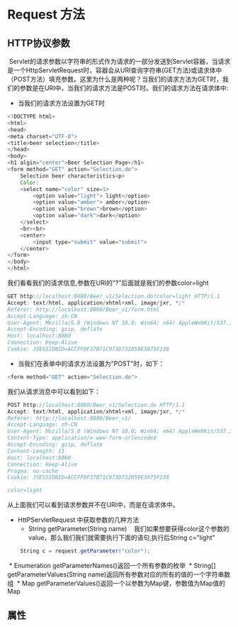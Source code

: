 # Request 方法
## HTTP协议参数
  Servlet的请求参数以字符串的形式作为请求的一部分发送到Servlet容器，当请求是一个HttpServletRequest时，容器会从URI查询字符串(GET方法)或请求体中（POST方法）填充参数。这里为什么是两种呢？当我们的请求方法为GET时，我们的参数是在URI中，当我们的请求方法是POST时。我们的请求方法在请求体中:
* 当我们的请求方法设置为GET时
```Java
<!DOCTYPE html>
<html>
<head>
<meta charset="UTF-8">
<title>beer selection</title>
</head>
<body>
<h1 algin="center">Beer Selection Page</h1>
<form method="GET" action="Selection.do">
	Selection beer characteristics<p>
	Color:
	<select name="color" size=1>
		<option value="light"> light</option>
		<option value="amber"> amber</option>
		<option value="brown">brown</option>
		<option value="dark">dark</option>
	</select>
	<br><br>
	<center>
		<input type="submit" value="submit">
	</center>
</form>
</body>
</html>
```
我们看看我们的请求信息,参数在URI的"?"后面就是我们的参数color=light
```Java
GET http://localhost:8080/Beer_v1/Selection.do?color=light HTTP/1.1
Accept: text/html, application/xhtml+xml, image/jxr, */*
Referer: http://localhost:8080/Beer_v1/form.html
Accept-Language: zh-CN
User-Agent: Mozilla/5.0 (Windows NT 10.0; Win64; x64) AppleWebKit/537.36 (KHTML, like Gecko) Chrome/58.0.3029.110 Safari/537.36 Edge/16.16299
Accept-Encoding: gzip, deflate
Host: localhost:8080
Connection: Keep-Alive
Cookie: JSESSIONID=ACCFF0F37B71C973D732059E3075F238
```
* 当我们在表单中的请求方法设置为"POST"时，如下：
```Java
<form method="GET" action="Selection.do">
```
我们从请求消息中可以看到如下：
```Java
POST http://localhost:8080/Beer_v1/Selection.do HTTP/1.1
Accept: text/html, application/xhtml+xml, image/jxr, */*
Referer: http://localhost:8080/Beer_v1/
Accept-Language: zh-CN
User-Agent: Mozilla/5.0 (Windows NT 10.0; Win64; x64) AppleWebKit/537.36 (KHTML, like Gecko) Chrome/58.0.3029.110 Safari/537.36 Edge/16.16299
Content-Type: application/x-www-form-urlencoded
Accept-Encoding: gzip, deflate
Content-Length: 11
Host: localhost:8080
Connection: Keep-Alive
Pragma: no-cache
Cookie: JSESSIONID=ACCFF0F37B71C973D732059E3075F238

color=light
```
从上面我们可以看到请求参数并不在URI中，而是在请求体中。
* HttPServletRequest 中获取参数的几种方法
  * String getParameter(String name)
    我们如果想要获得color这个参数的value，那么我们我们就需要执行下面的语句,执行后String c="light"
```Java
    String c = request.getParameter("color");
```
  * Enumeration getParameterNames()返回一个所有参数的枚举
  * String[] getParameterValues(String name)返回所有参数对应的所有的值的一个字符串数组
  * Map getParameterValues()返回一个以参数为Map键，参数值为Map值的Map
## 属性

